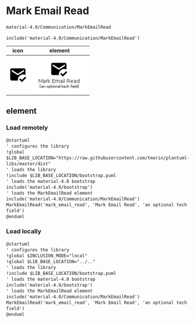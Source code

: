 # Mark Email Read

```text
material-4.0/Communication/MarkEmailRead
```

```text
include('material-4.0/Communication/MarkEmailRead')
```

|icon|element|
|---|---|
|![](MarkEmailRead.png)|![](MarkEmailRead.element.png)|



## element
### Load remotely
```plantuml
@startuml
' configures the library
!global $LIB_BASE_LOCATION="https://raw.githubusercontent.com/tmorin/plantuml-libs/master/dist"
' loads the library
!include $LIB_BASE_LOCATION/bootstrap.puml
' loads the material-4.0 bootstrap
include('material-4.0/bootstrap')
' loads the MarkEmailRead element
include('material-4.0/Communication/MarkEmailRead')
MarkEmailRead('mark_email_read', 'Mark Email Read', 'an optional tech field')
@enduml
```
### Load locally
```plantuml
@startuml
' configures the library
!global $INCLUSION_MODE="local"
!global $LIB_BASE_LOCATION="../.."
' loads the library
!include $LIB_BASE_LOCATION/bootstrap.puml
' loads the material-4.0 bootstrap
include('material-4.0/bootstrap')
' loads the MarkEmailRead element
include('material-4.0/Communication/MarkEmailRead')
MarkEmailRead('mark_email_read', 'Mark Email Read', 'an optional tech field')
@enduml
```

